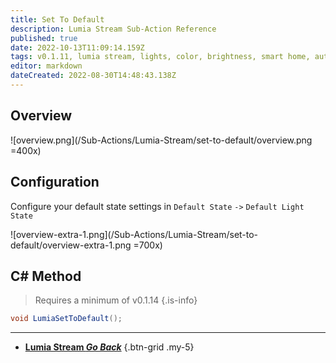 ```yaml
---
title: Set To Default
description: Lumia Stream Sub-Action Reference
published: true
date: 2022-10-13T11:09:14.159Z
tags: v0.1.11, lumia stream, lights, color, brightness, smart home, automation
editor: markdown
dateCreated: 2022-08-30T14:48:43.138Z
---
```


## Overview
![overview.png](/Sub-Actions/Lumia-Stream/set-to-default/overview.png =400x)

## Configuration
Configure your default state settings in `Default State` `->` `Default Light State`

![overview-extra-1.png](/Sub-Actions/Lumia-Stream/set-to-default/overview-extra-1.png =700x)

## C# Method
> Requires a minimum of v0.1.14
{.is-info}
```csharp
void LumiaSetToDefault();
```

---

- [<i class="mdi mdi-chevron-left"></i> **Lumia Stream *Go Back***](/en/Sub-Actions/Lumia-Stream)
{.btn-grid .my-5}